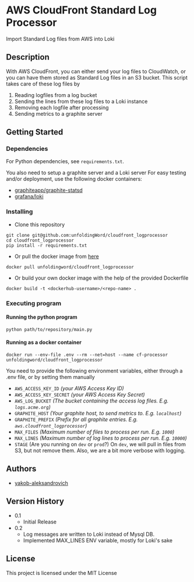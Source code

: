 # AWS CloudFront Standard Log Processor

Import Standard Log files from AWS into Loki

## Description

With AWS CloudFront, you can either send your log files to CloudWatch, 
or you can have them stored as Standard Log files in an S3 bucket. 
This script takes care of these log files by
1) Reading logfiles from a log bucket
2) Sending the lines from these log files to a Loki instance
3) Removing each logfile after processing
4) Sending metrics to a graphite server 

## Getting Started

### Dependencies

For Python dependencies, see `requirements.txt`.

You also need to setup a graphite server and a Loki server
For easy testing and/or deployment, use the following docker containers:
- [graphiteapp/graphite-statsd](https://hub.docker.com/r/graphiteapp/graphite-statsd)
- [grafana/loki](https://hub.docker.com/r/grafana/loki)


### Installing

- Clone this repository
```
git clone git@github.com:unfoldingWord/cloudfront_logprocessor
cd cloudfront_logprocessor
pip install -r requirements.txt
```

- Or pull the docker image from [here](https://hub.docker.com/r/unfoldingword/cloudfront_logprocessor)
```
docker pull unfoldingword/cloudfront_logprocessor
```

- Or build your own docker image with the help of the provided Dockerfile
```
docker build -t <dockerhub-username>/<repo-name> .
```

### Executing program
#### Running the python program
```
python path/to/repository/main.py
```

#### Running as a docker container
```
docker run --env-file .env --rm --net=host --name cf-processor unfoldingword/cloudfront_logprocessor
```

You need to provide the following environment variables, 
either through a .env file, or by setting them manually

- `AWS_ACCESS_KEY_ID` *(your AWS Access Key ID)*
- `AWS_ACCESS_KEY_SECRET` *(your AWS Access Key Secret)*
- `AWS_LOG_BUCKET` *(The bucket containing the access log files. E.g. `logs.acme.org`)*
- `GRAPHITE_HOST` *(Your graphite host, to send metrics to. E.g. `localhost`)*
- `GRAPHITE_PREFIX` *(Prefix for all graphite entries. E.g. `aws.cloudfront_logprocessor`)*
- `MAX_FILES` *(Maximum number of files to process per run. E.g. `1000`)*
- `MAX_LINES` *(Maximum number of log lines to process per run. E.g. `10000`)*
- `STAGE` (Are you running on `dev` or `prod`?)
On `dev`, we will pull in files from S3, but not remove them. Also, we are a bit more verbose with logging.

## Authors

- [yakob-aleksandrovich ](https://github.com/yakob-aleksandrovich)

## Version History

* 0.1
    * Initial Release
* 0.2
    * Log messages are written to Loki instead of Mysql DB.
    * Implemented MAX_LINES ENV variable, mostly for Loki's sake

## License

This project is licensed under the MIT License
